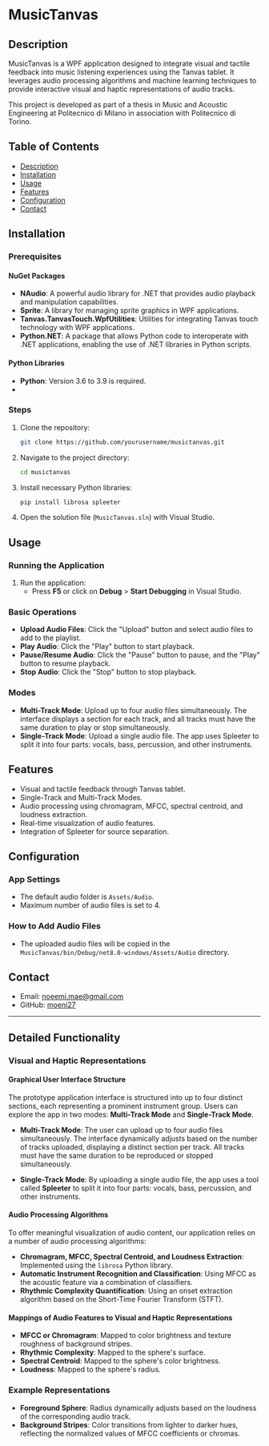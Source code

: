 # MusicTanvas
## Description
MusicTanvas is a WPF application designed to integrate visual and tactile feedback into music listening experiences using the Tanvas tablet. It leverages audio processing algorithms and machine learning techniques to provide interactive visual and haptic representations of audio tracks.

This project is developed as part of a thesis in Music and Acoustic Engineering at Politecnico di Milano in association with Politecnico di Torino.

## Table of Contents
- [Description](#description)
- [Installation](#installation)
- [Usage](#usage)
- [Features](#features)
- [Configuration](#configuration)
- [Contact](#contact)

## Installation
### Prerequisites
#### NuGet Packages
- **NAudio**: A powerful audio library for .NET that provides audio playback and manipulation capabilities.
- **Sprite**: A library for managing sprite graphics in WPF applications.
- **Tanvas.TanvasTouch.WpfUtilities**: Utilities for integrating Tanvas touch technology with WPF applications.
- **Python.NET**: A package that allows Python code to interoperate with .NET applications, enabling the use of .NET libraries in Python scripts.

#### Python Libraries
- **Python**: Version 3.6 to 3.9 is required.
- 

### Steps
1. Clone the repository:
    ```bash
    git clone https://github.com/yourusername/musictanvas.git
    ```
2. Navigate to the project directory:
    ```bash
    cd musictanvas
    ```
3. Install necessary Python libraries:
    ```bash
    pip install librosa spleeter
    ```
4. Open the solution file (`MusicTanvas.sln`) with Visual Studio.

## Usage
### Running the Application
1. Run the application:
    - Press **F5** or click on **Debug** > **Start Debugging** in Visual Studio.

### Basic Operations
- **Upload Audio Files**: Click the "Upload" button and select audio files to add to the playlist.
- **Play Audio**: Click the "Play" button to start playback.
- **Pause/Resume Audio**: Click the "Pause" button to pause, and the "Play" button to resume playback.
- **Stop Audio**: Click the "Stop" button to stop playback.

### Modes
- **Multi-Track Mode**: Upload up to four audio files simultaneously. The interface displays a section for each track, and all tracks must have the same duration to play or stop simultaneously.
- **Single-Track Mode**: Upload a single audio file. The app uses Spleeter to split it into four parts: vocals, bass, percussion, and other instruments.

## Features
- Visual and tactile feedback through Tanvas tablet.
- Single-Track and Multi-Track Modes.
- Audio processing using chromagram, MFCC, spectral centroid, and loudness extraction.
- Real-time visualization of audio features.
- Integration of Spleeter for source separation.

## Configuration
### App Settings
- The default audio folder is `Assets/Audio`.
- Maximum number of audio files is set to 4.

### How to Add Audio Files
- The uploaded audio files will be copied in the `MusicTanvas/bin/Debug/net8.0-windows/Assets/Audio` directory.

## Contact
- Email: noeemi.mae@gmail.com
- GitHub: [moeni27](https://github.com/moeni27)

---

## Detailed Functionality

### Visual and Haptic Representations

#### Graphical User Interface Structure
The prototype application interface is structured into up to four distinct sections, each representing a prominent instrument group. Users can explore the app in two modes: **Multi-Track Mode** and **Single-Track Mode**.

- **Multi-Track Mode**: The user can upload up to four audio files simultaneously. The interface dynamically adjusts based on the number of tracks uploaded, displaying a distinct section per track. All tracks must have the same duration to be reproduced or stopped simultaneously.

- **Single-Track Mode**: By uploading a single audio file, the app uses a tool called **Spleeter** to split it into four parts: vocals, bass, percussion, and other instruments.

#### Audio Processing Algorithms
To offer meaningful visualization of audio content, our application relies on a number of audio processing algorithms:
- **Chromagram, MFCC, Spectral Centroid, and Loudness Extraction**: Implemented using the `librosa` Python library.
- **Automatic Instrument Recognition and Classification**: Using MFCC as the acoustic feature via a combination of classifiers.
- **Rhythmic Complexity Quantification**: Using an onset extraction algorithm based on the Short-Time Fourier Transform (STFT).

#### Mappings of Audio Features to Visual and Haptic Representations
- **MFCC or Chromagram**: Mapped to color brightness and texture roughness of background stripes.
- **Rhythmic Complexity**: Mapped to the sphere's surface.
- **Spectral Centroid**: Mapped to the sphere's color brightness.
- **Loudness**: Mapped to the sphere's radius.

### Example Representations
- **Foreground Sphere**: Radius dynamically adjusts based on the loudness of the corresponding audio track.
- **Background Stripes**: Color transitions from lighter to darker hues, reflecting the normalized values of MFCC coefficients or chromas.


